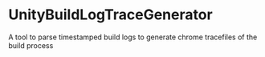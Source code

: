 # UnityBuildLogTraceGenerator
A tool to parse timestamped build logs to generate chrome tracefiles of the build process

